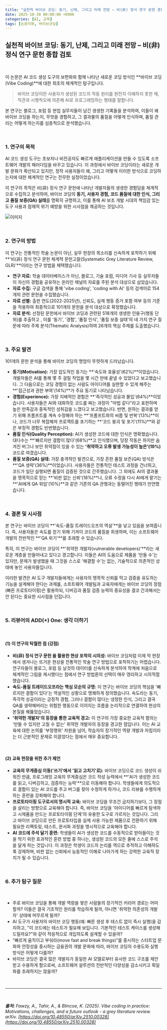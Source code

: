 ```yaml
---
title: "실천적 바이브 코딩: 동기, 난제, 그리고 미래 전망 – 비(非) 정식 연구 문헌 종합 검토"
date: 2025-10-30 00:00:00 +0900
categories: [AI, 교육]
tags: [논문리뷰, 바이브코딩]
---
```


## 실천적 바이브 코딩: 동기, 난제, 그리고 미래 전망 – 비(非) 정식 연구 문헌 종합 검토

<br>

이 논문은 AI 코드 생성 도구의 보편화와 함께 나타난 새로운 코딩 방식인 **바이브 코딩(Vibe Coding)**에 대한 최초의 체계적인 탐구입니다.

> 바이브 코딩이란 사용자가 생성된 코드의 작동 원리를 완전히 이해하지 못한 채, 직관과 시행착오에 의존해 AI로 프로그래밍하는 행태를 말합니다.

본 연구는 블로그, 포럼 등 현업 실무자들이 남긴 생생한 기록들을 분석하여, 이들이 왜 바이브 코딩을 하는지, 무엇을 경험하고, 그 결과물의 품질을 어떻게 인식하며, 품질 관리는 어떻게 하는지를 심층적으로 분석했습니다.

<br>

### 1. 연구의 목적

AI 코드 생성 도구는 초보자나 비전공자도 빠르게 애플리케이션을 만들 수 있도록 소프트웨어 개발의 패러다임을 바꾸고 있습니다. 이 과정에서 바이브 코딩이라는 새로운 개발 문화가 확산되고 있지만, 정작 사용자들이 왜, 그리고 어떻게 이러한 방식으로 코딩하는지에 대한 체계적인 연구는 전무한 실정이었습니다.

이 연구의 목적은 비(非) 정식 연구 문헌에 나타난 개발자들의 생생한 경험담을 체계적으로 수집하고 분석하여, 바이브 코딩의 **동기, 사용자 경험, 코드 품질에 대한 인식, 그리고 품질 보증(QA) 실태**를 명확히 규명하고, 이를 통해 AI 보조 개발 시대의 책임감 있는 도구 사용과 잠재적 위기 예방을 위한 시사점을 제공하는 것입니다.

![이미지](/assets/Vibe-coding-a-Grey-Literature-Review-1.png)

<br>

### 2. 연구의 방법

이 연구는 전통적인 학술 논문이 아닌, 실무 현장의 목소리를 신속하게 포착하기 위해 **'비(非) 정식 연구 문헌 체계적 문헌고찰(Systematic Grey Literature Review, GLR)'**이라는 연구 방법을 채택했습니다.

* **연구 자료:** 학술 데이터베이스가 아닌, 블로그, 기술 포럼, 미디어 기사 등 실무자들이 자신의 경험을 공유하는 온라인 채널의 자료를 주된 분석 대상으로 삼았습니다.
* **자료 수집:** 구글 검색을 통해 'vibe coding', 'coding with AI' 등의 검색어로 154개의 관련 문헌을 수집했습니다.
* **자료 선별:** 출판 연도(2022-2025년), 신뢰도, 실제 행동 증거 포함 여부 등의 기준을 적용하여 최종적으로 101개의 문헌을 분석 대상으로 확정했습니다.
* **자료 분석:** 선정된 문헌에서 바이브 코딩과 관련된 518개의 생생한 인용구(행동 단위)를 추출하고 , 이를 '동기', '경험', '품질 인식', '품질 보증 실태'의 네 가지 연구 질문에 따라 주제 분석(Thematic Analysis)하여 26개의 핵심 주제를 도출했습니다.

<br>

### 3. 주요 발견

101개의 문헌 분석을 통해 바이브 코딩의 명암이 뚜렷하게 드러났습니다.

* **동기(Motivation):** 가장 압도적인 동기는 **'속도와 효율성'(62%)**이었습니다. 개발자들은 AI를 통해 몇 주 걸릴 작업을 몇 시간 만에 끝낼 수 있었다고 보고했습니다. 그 다음으로는 코딩 경험이 없는 사람도 아이디어를 실현할 수 있게 해주는 **'접근성과 권한 부여'(14%)**가 주요 동기로 나타났습니다.
* **경험(Experience):** 가장 지배적인 경험은 **'즉각적인 성공과 몰입'(64%)**이었습니다. 사용자들은 AI와 대화하듯 코드를 짜는 과정이 "마법 같다"라고 표현하며 높은 만족감과 중독적인 성취감을 느꼈다고 보고했습니다. 반면, 원하는 결과를 얻기 위해 프롬프트를 계속 수정해야 하는 **'프롬프트와의 씨름 및 반복'(13%)**이나, 코드가 너무 복잡해져 프로젝트를 포기하는 **'코드 붕괴 및 포기'(11%)**와 같은 부정적 경험도 빈번했습니다.
* **품질 인식(Quality Perception):** AI가 생성한 코드에 대한 인식은 명확했습니다. 대다수는 **'빠르지만 결함이 많다'(68%)**고 인식했으며, 당장 작동은 하지만 숨겨진 버그나 보안 취약점이 있을 수 있는 **'취약하고 오류 발생 가능성이 높은'(19%)** 코드로 여겼습니다.
* **품질 보증(QA) 실태:** 가장 충격적인 발견으로, 가장 흔한 품질 보즌(QA) 방식은 **'QA 생략'(36%)**이었습니다. 사용자들은 전통적인 테스트 과정을 건너뛰고, 코드가 일단 실행되면 품질이 검증된 것으로 간주했습니다. 그 외에도 AI의 결과물을 맹목적으로 믿는 **'비판 없는 신뢰'(18%)**나, 오류 수정을 다시 AI에게 맡기는 **'AI에게 QA 위임'(10%)**과 같은 기존의 QA 관행과는 동떨어진 행태가 만연했습니다.

<br>

### 4. 결론 및 시사점

본 연구는 바이브 코딩이 **'속도-품질 트레이드오프의 역설'**을 낳고 있음을 보여줍니다. 즉, 사용자들은 속도를 얻기 위해 기꺼이 코드의 품질을 희생하며, 이는 소프트웨어 개발의 전반적인 **'QA 위기'**를 초래할 수 있습니다.

특히, 이 연구는 바이브 코딩이 **'취약한 개발자(vulnerable developers)'**라는 새로운 계층을 만들어내고 있다고 경고합니다. 이들은 AI의 도움으로 제품을 '만들 수'는 있지만, 문제가 발생했을 때 그것을 스스로 '해결할 수'는 없는, 기술적으로 의존적인 상태에 놓인 사용자들입니다.

이러한 발견은 AI 도구 개발자들에게는 사용자의 맹목적 신뢰를 막고 검증을 유도하는 기능을 설계해야 한다는 과제를, 소프트웨어 개발팀과 교육자에게는 바이브 코딩의 장점(빠른 프로토타이핑)은 활용하되, 디버깅과 품질 검증 능력의 중요성을 결코 간과해서는 안 된다는 중요한 시사점을 던집니다.

<br>

### 5. 리뷰어의 ADD(+) One: 생각 더하기

<br>

#### (1) 이 연구의 탁월한 점 (강점)

* **비(非) 정식 연구 문헌 을 활용한 현상 포착의 시의성:** 바이브 코딩처럼 이제 막 현장에서 생겨나는 뜨거운 현상을 전통적인 학술 연구 방법으로 포착하기는 어렵습니다. 연구자들이 블로그, 포럼 등 날것의 데이터를 신속하게 분석하여 학계에 처음으로 체계적인 그림을 제시했다는 점에서 연구 방법론의 선택이 매우 영리하고 시의적절했습니다.
* **속도-품질 트레이드오프라는 핵심 모순의 규명:** 이 연구는 바이브 코딩의 핵심을 '빠르지만 결함이 있다'는 역설적인 상황으로 명쾌하게 정의했습니다. 속도라는 동기, 즉각적 성공이라는 긍정적 경험, 그러나 결함이 많다는 냉정한 인식, 그리고 결국 QA를 생략해버리는 위험한 행동으로 이어지는 흐름을 논리적으로 연결하여 현상의 본질을 꿰뚫었습니다.
* **'취약한 개발자'의 등장을 통한 교육적 경고:** 이 연구의 가장 중요한 교육적 함의는 '만들 수 있지만 고칠 수 없는' 취약한 개발자의 등장을 경고한 점입니다. 이는 AI 교육에 대한 논의를 '부정행위' 차원을 넘어, 학습자의 장기적인 역량 개발과 자립이라는 더 근본적인 문제로 이끌었다는 점에서 매우 중요합니다.

<br>

#### (2) 교육 현장을 위한 추가 제언

* **교육의 무게중심 이동('쓰기'에서 '읽고 고치기'로):** 바이브 코딩으로 코드 생성이 쉬워진 만큼, 프로그래밍 교육의 무게중심은 코드 작성 능력에서 **'AI가 생성한 코드를 읽고, 디버깅하고, 검증하는 능력'**으로 이동해야 합니다. 학생들에게 의도적으로 결함이 있는 AI 코드를 주고 버그를 찾아 수정하게 하거나, 코드 리뷰를 수행하게 하는 훈련을 강화해야 합니다.
* **프로토타이핑 도구로서의 명시적 교육:** 바이브 코딩을 무조건 금지하기보다, 그 장점을 살리는 방향으로 교육해야 합니다. 즉, 바이브 코딩을 '아이디어를 빠르게 탐색하고 시제품을 만드는 프로토타이핑 단계'의 유용한 도구로 가르치는 것입니다. 그리고 바이브 코딩으로 만든 프로토타입을 실제 사용 가능한 제품으로 전환하기 위해 필요한 리팩토링, 테스트, 문서화 과정을 명시적으로 교육해야 합니다.
* **AI 코드에 주석 달기 훈련:** 학생들이 AI가 생성한 코드를 수동적으로 받아들이는 것을 막기 위한 효과적인 훈련 방법 중 하나는, 생성된 코드의 모든 줄에 스스로 주석을 달게 하는 것입니다. 이 과정은 학생이 코드의 논리를 역으로 추적하고 이해하도록 강제하며, 비판 없는 신뢰에서 능동적인 이해로 나아가게 하는 강력한 교육적 장치가 될 수 있습니다.

<br>

### 6. 추가 탐구 질문

<br>

* 주로 바이브 코딩을 통해 개발 역량을 쌓은 사람들의 장기적인 커리어 경로는 어떠할까? 이들은 결국 기초적인 원리를 학습하게 될까, 아니면 '취약한 의존성의 개발자' 상태에 머무르게 될까?
* AI 도구가 사용자의 바이브 코딩 행동(예: 빠른 생성 후 테스트 없이 즉시 실행)을 감지하고, "이 코드에는 테스트가 필요해 보입니다. 기본적인 테스트 케이스를 생성해 드릴까요?"와 같이 적응적으로 개입하도록 설계할 수 있을까?
* "빠르게 움직이고 부숴라(move fast and break things)"를 중시하는 스타트업 문화와 안정성을 중시하는 금융권의 개발 문화에 따라, 바이브 코딩의 수용도와 실행 방식은 어떻게 다를까?
* 바이브 코딩은 결국 많은 개발자가 동일한 AI 모델로부터 유사한 코드 구조를 제안받고 수용하게 함으로써, 소프트웨어 설루션의 전반적인 다양성을 감소시키고 획일화를 초래하지는 않을까?

<br>

---

<br>

_**출처:** Fawzy, A., Tahir, A., & Blincoe, K. (2025). Vibe coding in practice: Motivations, challenges, and a future outlook - a grey literature review. arXiv. [https://doi.org/10.48550/arXiv.2510.00328](https://doi.org/10.48550/arXiv.2510.00328)_
